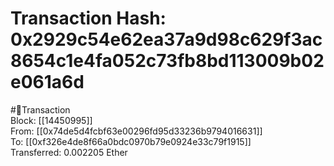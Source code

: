 
Transaction Hash: 0x2929c54e62ea37a9d98c629f3ac8654c1e4fa052c73fb8bd113009b02e061a6d
====================================================================================
  
#💸Transaction  
Block: [[14450995]]  
From: [[0x74de5d4fcbf63e00296fd95d33236b9794016631]]  
To: [[0xf326e4de8f66a0bdc0970b79e0924e33c79f1915]]  
Transferred: 0.002205 Ether
